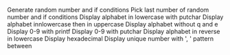 Generate random number and if conditions
Pick last number of random number and if conditions
Display alphabet in lowercase with putchar
Display alphabet innlowercase then in uppercase
Display alphabet without q and e
Display 0-9 with printf
Display 0-9 with putchar
Display alphabet in reverse in lowercase
Display hexadecimal
Display unique number with ', ' pattern between
